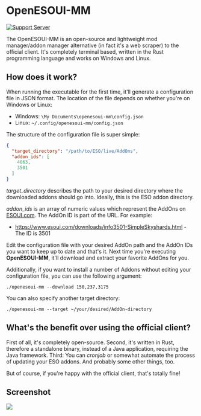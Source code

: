 # OpenESOUI-MM
[![Support Server](https://img.shields.io/discord/409050120894545920?color=%23ef5600&label=DISCORD&style=for-the-badge)](https://discord.gg/YP4eNUF)

The OpenESOUI-MM is an open-source and lightweight mod manager/addon manager alternative (in fact it's a web scraper) to the official client.
It's completely terminal based, written in the Rust programming language and works on Windows and Linux.

## How does it work?
When running the executable for the first time, it'll generate a configuration file in JSON format. The location of the file depends on whether you're on Windows or Linux:
- Windows: `\My Documents\openesoui-mm\config.json`
- Linux: `~/.config/openesoui-mm/config.json`

The structure of the configuration file is super simple:
```json
{
  "target_directory": "/path/to/ESO/live/AddOns",
  "addon_ids": [
    4063,
    3501
  ]
}
```
*target_directory* describes the path to your desired directory where the downloaded addons should go into. Ideally, this is the ESO addon directory.

*addon_ids* is an array of numeric values which represent the AddOns on [ESOUI.com](https://www.esoui.com). The AddOn ID is part of the URL. For example:
- https://www.esoui.com/downloads/info3501-SimpleSkyshards.html - The ID is 3501

Edit the configuration file with your desired AddOn path and the AddOn IDs you want to keep up to date and that's it. Next time you're executing **OpenESOUI-MM**, it'll download and extract your favorite AddOns for you.

Additionally, if you want to install a number of Addons without editing your configuration file, you can use the following argument:
```
./openesoui-mm --download 150,237,3175
```
You can also specify another target directory:
```
./openesoui-mm --target ~/your/desired/AddOn-directory
```

## What's the benefit over using the official client?
First of all, it's completely open-source. Second, it's written in Rust, therefore a standalone binary, instead of a Java application, requiring the Java framework. Third: You can *cronjob* or somewhat automate the process of updating your ESO addons. And probably some other things, too.

But of course, if you're happy with the official client, that's totally fine!

## Screenshot
![](https://i.imgur.com/MKfSSPD.png)
